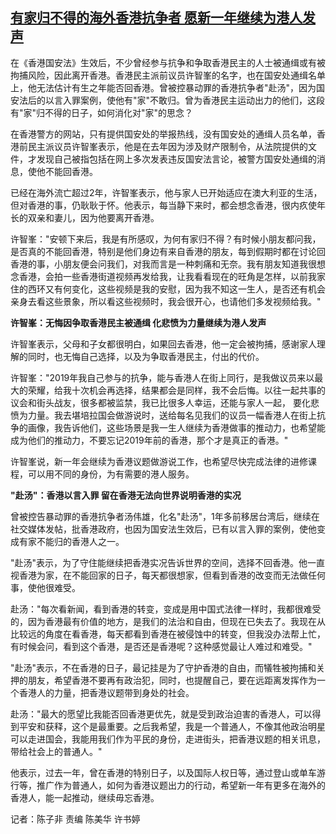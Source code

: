 <!--1672659411000-->
[有家归不得的海外香港抗争者 愿新一年继续为港人发声](https://www.rfa.org/mandarin/yataibaodao/gangtai/ec1-01022023063619.html)
------

<p>在《香港国安法》生效后，不少曾经参与抗争和争取香港民主的人士被通缉或有被拘捕风险，因此离开香港。香港民主派前议员许智峯的名字，也在国安处通缉名单上，他无法估计有生之年能否回香港。曾被控暴动罪的香港抗争者"赴汤"，因为国安法后的以言入罪案例，使他有"家"不敢归。曾为香港民主运动出力的他们，这段有"家"归不得的日子，如何消化对"家"的思念？</p><p>在香港警方的网站，只有提供国安处的举报热线，没有国安处的通缉人员名单，香港前民主派议员许智峯表示，他是在去年因为涉及财产限制令，从法院提供的文件，才发现自己被指包括在网上多次发表违反国安法言论，被警方国安处通缉的消息，使他不能回香港。</p><p>已经在海外流亡超过2年，许智峯表示，他与家人已开始适应在澳大利亚的生活，但对香港的事，仍耿耿于怀。他表示，每当静下来时，都会想念香港，很内疚使年长的双亲和妻儿，因为他要离开香港。</p><p>许智峯："安顿下来后，我是有所感叹，为何有家归不得？有时候小朋友都问我，是否真的不能回香港，特别是他们身边有来自香港的朋友，每到假期时都在讨论回香港的事，小朋友便会问我们，对我而言是一种刺痛和无奈。我有朋友知道我很想念香港，会拍一些香港街道视频再发给我，让我看看现在的旺角是怎样，以前我家住的西环又有何变化，这些视频是我的安慰，因为我不知这一生人，是否还有机会亲身去看这些景象，所以看这些视频时，我会很开心，也请他们多发视频给我。"</p><p><strong>许智峯：无悔因争取香港民主被通缉 化悲愤为力量继续为港人发声</strong></p><p>许智峯表示，父母和子女都很明白，如果回去香港，他一定会被拘捕，感谢家人理解的同时，也无悔自己选择，以及为争取香港民主，付出的代价。</p><p>许智峯："2019年我自己参与的抗争，能与香港人在街上同行，是我做议员来以最大的荣耀，给我十次机会再选择，结果都会是同样，我不会后悔。以往一起共事的议会和街头战友，很多都被监禁，我已比很多人幸运，还能与家人一起， 要化悲愤为力量。我去堪培拉国会做游说时，送给每名见我们的议员一幅香港人在街上抗争的画像，我告诉他们，这些场景是我一生人继续为香港做事的推动力，也希望能成为他们的推动力，不要忘记2019年前的香港，那个才是真正的香港。"</p><p>许智峯说，新一年会继续为香港议题做游说工作，也希望尽快完成法律的进修课程，可以用不同的身份，为有需要的港人服务。</p><p><strong>"赴汤"：香港以言入罪 留在香港无法向世界说明香港的实况</strong></p><p>曾被控告暴动罪的香港抗争者汤伟雄，化名"赴汤"，1年多前移居台湾后，继续在社交媒体发帖，批香港政府，也因为国安法生效后，已有以言入罪的案例，使他变成有家不能归的香港人之一。</p><p>"赴汤"表示，为了守住能继续把香港实况告诉世界的空间，选择不回香港。他一直视香港为家，在不能回家的日子，每天都很想家，但看到香港的改变而无法做任何事，使他很难受。</p><p>赴汤："每次看新闻，看到香港的转变，变成是用中国式法律一样时，我都很难受的，因为香港最有价值的地方，是我们的法治和自由，但现在已失去了。我现在从比较远的角度在看香港，每天都看到香港在被侵蚀中的转变，但我没办法帮上忙，有时候会问，看到这个香港，是否还是香港呢？这种感觉最让人难过和难受。"</p><p>"赴汤"表示，不在香港的日子，最记挂是为了守护香港的自由，而犠牲被拘捕和关押的朋友，希望香港不要再有政治犯，同时，也提醒自己，要在远距离发挥作为一个香港人的力量，把香港议题带到身处的社会。</p><p>赴汤："最大的愿望比我能否回香港更优先，就是受到政治迫害的香港人，可以得到平安和获释，这个是最重要。之后我希望，我是一个普通人，不像其他政治明星可以走进国会，我能用我们作为平民的身份，走进街头，把香港议题的相关讯息，带给社会上的普通人。"</p><p>他表示，过去一年，曾在香港的特别日子，以及国际人权日等，通过登山或单车游行等，推广作为普通人，如何为香港议题出力的行动，希望新一年有更多在海外的香港人，能一起推动，继续毋忘香港。</p><p>记者：陈子非 责编 陈美华 许书婷</p>
